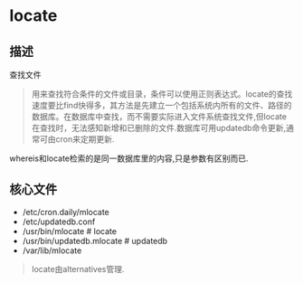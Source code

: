 # locate

## 描述

查找文件

> 用来查找符合条件的文件或目录，条件可以使用正则表达式。locate的查找速度要比find快得多，其方法是先建立一个包括系统内所有的文件、路径的数据库。在数据库中查找，而不需要实际进入文件系统查找文件,但locate在查找时，无法感知新增和已删除的文件.数据库可用updatedb命令更新,通常可由cron来定期更新.

whereis和locate检索的是同一数据库里的内容,只是参数有区别而已.

## 核心文件
- /etc/cron.daily/mlocate
- /etc/updatedb.conf
- /usr/bin/mlocate # locate
- /usr/bin/updatedb.mlocate # updatedb
- /var/lib/mlocate

> locate由alternatives管理.